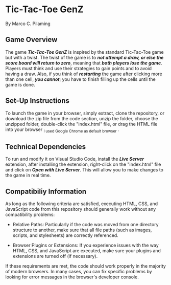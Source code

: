 # **Tic-Tac-Toe GenZ**
By Marco C. Pilaming
## **Game Overview**
The game **_Tic-Tac-Toe GenZ_** is inspired by the standard Tic-Tac-Toe game but with a twist. The twist of the game is to **_not attempt a draw, or else the score board will return to zero_**, meaning that **_both players lose the game_**. Players must think and use their strategies to gain points and to avoid having a draw. Also, if you think of **_restarting_** the game after clicking more than one cell, **_you cannot_**; you have to finish filling up the cells until the game is done.
## **Set-Up Instructions**
To launch the game in your browser, simply extract, clone the repository, or download the zip file from the code section, unzip the folder, choose the unzipped folder, double-click the "index.html" file, or drag the HTML file into your browser <sub> I used Google Chrome as default browser </sub>.
## **Technical Dependencies**
To run and modify it on Visual Studio Code, install the **_Live Server_** extension, after installing the extension, right-click on the "index.html" file and click on **_Open with Live Server_**. This will allow you to make changes to the game in real time.
## **Compatibiliy Information**
As long as the following criteria are satisfied, executing HTML, CSS, and JavaScript code from this repository should generally work without any compatibility problems:

+ Relative Paths: Particularly if the code was moved from one directory structure to another, make sure that all file paths (such as images, scripts, and stylesheets) are correctly referenced.

+ Browser Plugins or Extensions: If you experience issues with the way HTML, CSS, and JavaScript are executed, make sure your plugins and extensions are turned off (if necessary).

If these requirements are met, the code should work properly in the majority of modern browsers. In many cases, you can fix specific problems by looking for error messages in the browser's developer console.
